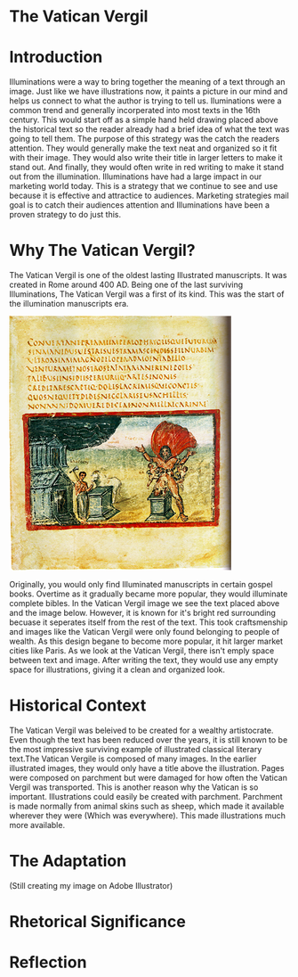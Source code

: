 # The Vatican Vergil
# Introduction
Illuminations were a way to bring together the meaning of a text through an image. Just like we have illustrations now, it paints a picture in our mind and helps us connect to what the author is trying to tell us. Iluminations were a common trend and generally incorperated into most texts in the 16th century. This would start off as a simple hand held drawing placed above the historical text so the reader already had a brief idea of what the text was going to tell them. The purpose of this strategy was the catch the readers attention. They would generally make the text neat and organized so it fit with their image. They would also write their title in larger letters to make it stand out. And finally, they would often write in red writing to make it stand out from the illumination. Illuminations have had a large impact in our marketing world today. This is a strategy that we continue to see and use because it is effective and attractice to audiences. Marketing strategies mail goal is to catch their audiences attention and Illuminations have been a proven strategy to do just this. 

# Why The Vatican Vergil?
The Vatican Vergil is one of the oldest lasting Illustrated manuscripts. It was created in Rome around 400 AD. Being one of the last surviving Illuminations, The Vatican Vergil was a first of its kind. This was the start of the illumination manuscripts era. 

![Vatican Illumination](Vatican.png)

Originally, you would only find Illuminated manuscripts in certain gospel books. Overtime as it gradually became more popular, they would illuminate complete bibles. In the Vatican Vergil image we see the text placed above and the image below. However, it is known for it's bright red surrounding becuase it seperates itself from the rest of the text. This took craftsmenship and images like the Vatican Vergil were only found belonging to people of wealth. As this design begane to become more popular, it hit larger market cities like Paris. As we look at the Vatican Vergil, there isn't emply space between text and image. After writing the text, they would use any empty space for illustrations, giving it a clean and organized look.

# Historical Context
The Vatican Vergil was beleived to be created for a wealthy artistocrate. Even though the text has been reduced over the years, it is still known to be the most impressive surviving example of illustrated classical literary text.The Vatican Vergile is composed of many images. In the earlier illustrated images, they would only have a title above the illustration. Pages were composed on parchment but were damaged for how often the Vatican Vergil was transported. This is another reason why the Vatican is so important. Illustrations could easily be created with parchment. Parchment is made normally from animal skins such as sheep, which made it available wherever they were (Which was everywhere). This made illustrations much more available. 

# The Adaptation
(Still creating my image on Adobe Illustrator)

# Rhetorical Significance

# Reflection


